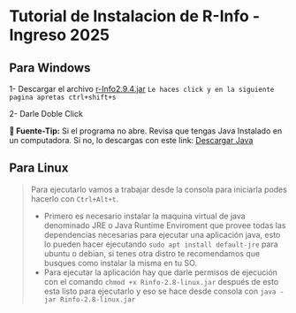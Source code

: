 # Tutorial de Instalacion de R-Info - Ingreso 2025

## Para Windows

1- Descargar el archivo [r-Info2.9.4.jar](https://github.com/laFuenteUNLP/Rinfo-multiplataforma/blob/master/r-Info_2.9.jar)
`Le haces click y en la siguiente pagina apretas ctrl+shift+s`

2- Darle Doble Click


**🧡 Fuente-Tip:** 
Si el programa no abre. Revisa que tengas Java Instalado en un computadora. Si no, lo descargas con este link:
[Descargar Java](https://javadl.oracle.com/webapps/download/AutoDL?BundleId=251639_7ed26d28139143f38c58992680c214a5)

## Para Linux
> Para ejecutarlo vamos a trabajar desde la consola para iniciarla podes hacerlo con `Ctrl+Alt+t`.
>
> - Primero es necesario instalar la maquina virtual de java denominado JRE o Java Runtime Enviroment que provee todas las dependencias necesarias para ejecutar una aplicación java, esto lo pueden hacer ejecutando `sudo apt install default-jre` para ubuntu o debian, si tenes otra distro te recomendamos que busques como instalar la misma en tu SO.
> - Para ejecutar la aplicación hay que darle permisos de ejecución con el comando `chmod +x Rinfo-2.8-linux.jar` después de esto esta listo para ejecutarlo y eso se hace desde consola con `java -jar Rinfo-2.8-linux.jar`
